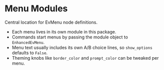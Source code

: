 # Menu Modules

Central location for EvMenu node definitions.

- Each menu lives in its own module in this package.
- Commands start menus by passing the module object to `EnhancedEvMenu`.
- Menu text usually includes its own A/B choice lines, so `show_options` defaults to `False`.
- Theming knobs like `border_color` and `prompt_color` can be tweaked per menu.
